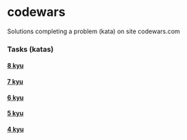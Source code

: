 # codewars
Solutions completing a problem (kata) on site codewars.com

### Tasks (katas)

#### [8 kyu](https://github.com/ioannidisAlex/codewars/tree/master/8-kyu)

#### [7 kyu](https://github.com/ioannidisAlex/codewars/tree/master/7-kyu)

#### [6 kyu](https://github.com/ioannidisAlex/codewars/tree/master/6-kyu)

#### [5 kyu](https://github.com/ioannidisAlex/codewars/tree/master/5-kyu)

#### [4 kyu](https://github.com/ioannidisAlex/codewars/tree/master/4-kyu)
